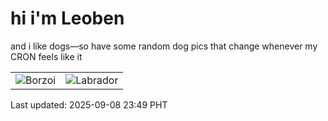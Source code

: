 # hi i'm Leoben

and i like dogs—so have some random dog pics that change whenever my CRON feels like it

|  |  |
|--------|----------|
| ![Borzoi](https://random-dog-vercel.vercel.app/api/random-borzoi?v=1757346544) | ![Labrador](https://random-dog-vercel.vercel.app/api/random-labrador?v=1757346544) |

Last updated: 2025-09-08 23:49 PHT
